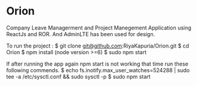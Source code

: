 # Orion
Company Leave Managerment and Project Manegement Application using ReactJs and ROR. And AdminLTE has been used for design.

To run the project :
$ git clone git@github.com:RiyaKapuria/Orion.git
$ cd Orion
$ npm install (node version >=6)
$ sudo npm start


If after running the app again npm start is not working that time run these following commends.
$ echo fs.inotify.max_user_watches=524288 | sudo tee -a /etc/sysctl.conf && sudo sysctl -p
$ sudo npm start

